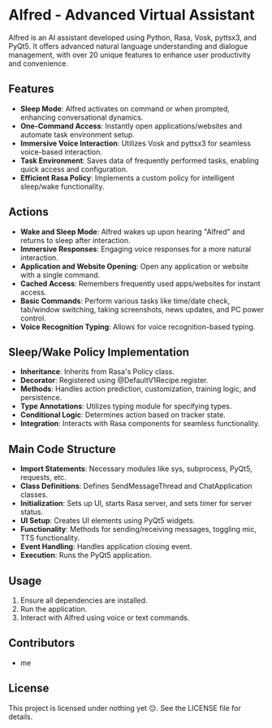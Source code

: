 # Alfred - Advanced Virtual Assistant

Alfred is an AI assistant developed using Python, Rasa, Vosk, pyttsx3, and PyQt5. It offers advanced natural language understanding and dialogue management, with over 20 unique features to enhance user productivity and convenience.

## Features

- **Sleep Mode**: Alfred activates on command or when prompted, enhancing conversational dynamics.
- **One-Command Access**: Instantly open applications/websites and automate task environment setup.
- **Immersive Voice Interaction**: Utilizes Vosk and pyttsx3 for seamless voice-based interaction.
- **Task Environment**: Saves data of frequently performed tasks, enabling quick access and configuration.
- **Efficient Rasa Policy**: Implements a custom policy for intelligent sleep/wake functionality.

## Actions

- **Wake and Sleep Mode**: Alfred wakes up upon hearing "Alfred" and returns to sleep after interaction.
- **Immersive Responses**: Engaging voice responses for a more natural interaction.
- **Application and Website Opening**: Open any application or website with a single command.
- **Cached Access**: Remembers frequently used apps/websites for instant access.
- **Basic Commands**: Perform various tasks like time/date check, tab/window switching, taking screenshots, news updates, and PC power control.
- **Voice Recognition Typing**: Allows for voice recognition-based typing.

## Sleep/Wake Policy Implementation

- **Inheritance**: Inherits from Rasa's Policy class.
- **Decorator**: Registered using @DefaultV1Recipe.register.
- **Methods**: Handles action prediction, customization, training logic, and persistence.
- **Type Annotations**: Utilizes typing module for specifying types.
- **Conditional Logic**: Determines action based on tracker state.
- **Integration**: Interacts with Rasa components for seamless functionality.

## Main Code Structure

- **Import Statements**: Necessary modules like sys, subprocess, PyQt5, requests, etc.
- **Class Definitions**: Defines SendMessageThread and ChatApplication classes.
- **Initialization**: Sets up UI, starts Rasa server, and sets timer for server status.
- **UI Setup**: Creates UI elements using PyQt5 widgets.
- **Functionality**: Methods for sending/receiving messages, toggling mic, TTS functionality.
- **Event Handling**: Handles application closing event.
- **Execution**: Runs the PyQt5 application.

## Usage

1. Ensure all dependencies are installed.
2. Run the application.
3. Interact with Alfred using voice or text commands.

## Contributors

- me

## License

This project is licensed under nothing yet 😔. See the LICENSE file for details.


